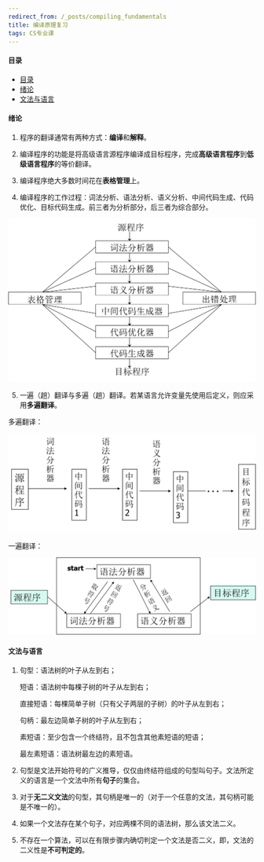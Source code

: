 ```yaml
---
redirect_from: /_posts/compiling_fundamentals
title: 编译原理复习
tags: CS专业课
---
```


####  目录

- [目录](#目录)
- [绪论](#绪论)
- [文法与语言](#文法与语言)



#### 绪论

1. 程序的翻译通常有两种方式：**编译**和**解释**。

2. 编译程序的功能是将高级语言源程序编译成目标程序，完成**高级语言程序**到**低级语言程序**的等价翻译。

3. 编译程序绝大多数时间花在**表格管理**上。

4. 编译程序的工作过程：词法分析、语法分析、语义分析、中间代码生成、代码优化、目标代码生成。前三者为分析部分，后三者为综合部分。

![image](/assets/images/compiler/compile_struct.png)

5. 一遍（趟）翻译与多遍（趟）翻译。若某语言允许变量先使用后定义，则应采用**多遍翻译**。

多遍翻译：

![image](/assets/images/compiler/multicomp.png)

一遍翻译：

![image](/assets/images/compiler/oncecomp.png)

#### 文法与语言

1. 句型：语法树的叶子从左到右；
   
   短语：语法树中每棵子树的叶子从左到右；
   
   直接短语：每棵简单子树（只有父子两层的子树）的叶子从左到右；
   
   句柄：最左边简单子树的叶子从左到右；
   
   素短语：至少包含一个终结符，且不包含其他素短语的短语；
   
   最左素短语：语法树最左边的素短语。

2. 句型是文法开始符号的广义推导，仅仅由终结符组成的句型叫句子。文法所定义的语言是一个文法中所有**句子**的集合。

3. 对于**无二义文法**的句型，其句柄是唯一的（对于一个任意的文法，其句柄可能是不唯一的）。

4. 如果一个文法存在某个句子，对应两棵不同的语法树，那么该文法二义。

5. 不存在一个算法，可以在有限步骤内确切判定一个文法是否二义，即，文法的二义性是**不可判定的**。
